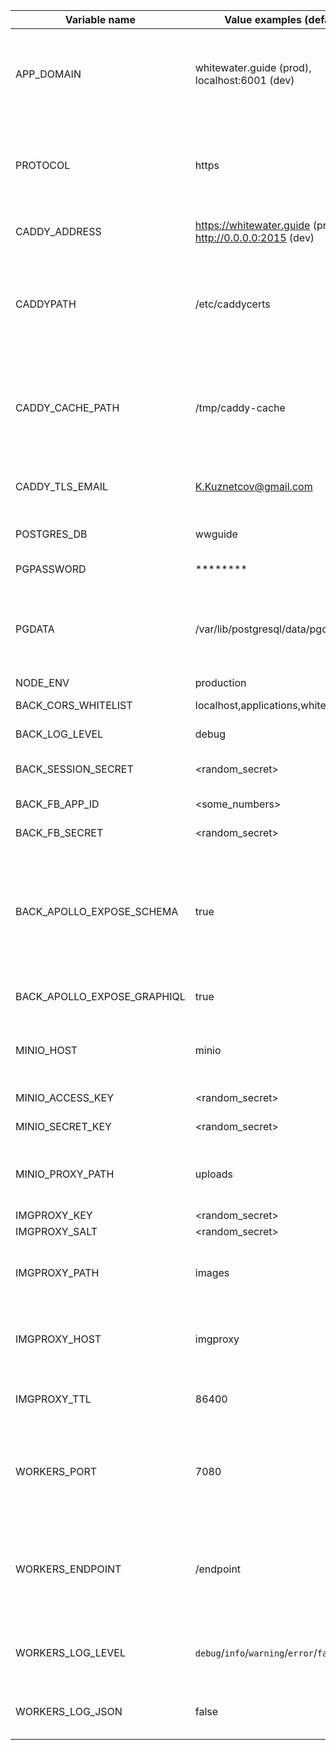 | Variable name               | Value examples (defaults)     | Description                        |
|-----------------------------|---------------------|------------------------------------|
| APP_DOMAIN                  | whitewater.guide (prod), localhost:6001 (dev) | Application domain. Used in backend to substitute minio internal urls with external urls    |
| PROTOCOL                    | https | Used in backend together with APP_DOMAIN to generate external image urls |
| CADDY_ADDRESS               | https://whitewater.guide (prod), http://0.0.0.0:2015 (dev)  | Server address to use Caddyfile  |
| CADDYPATH                   | /etc/caddycerts  | Directory where to store ssl certificates obtained by caddy. Should me bind-mounted |
| CADDY_CACHE_PATH            | /tmp/caddy-cache | Directory (inside container) where caddy will store its cache. Should be tmpfs or volume |
| CADDY_TLS_EMAIL             | K.Kuznetcov@gmail.com | Email to be sent to letsencrypt for certificate |
| POSTGRES_DB                 | wwguide | Postgres database name |
| PGPASSWORD                  | ******** | Postgres password |
| PGDATA                      | /var/lib/postgresql/data/pgdata | Path (inside container) where postgres will store all the data. Must be on volume |
| NODE_ENV                    | production | node env lol |
| BACK_CORS_WHITELIST         | localhost,applications,whitewater.guide | Cors whitelist for express |
| BACK_LOG_LEVEL              | debug | log level for pino logger |
| BACK_SESSION_SECRET         | <random_secret> | Secret for passport.js sessions |
| BACK_FB_APP_ID              | <some_numbers> | Facebook app id |
| BACK_FB_SECRET              | <random_secret> | Secret for facebook auth |
| BACK_APOLLO_EXPOSE_SCHEMA   | true | Should Apollo router expose 'schema.json' and 'typedefs.txt'? Mostly used by devtools and tests (mock data generator) |
| BACK_APOLLO_EXPOSE_GRAPHIQL | true | Should Apollo router expose GRAPHIQL UI
| MINIO_HOST                  | minio | Minio host name in docker internal network |
| MINIO_ACCESS_KEY            | <random_secret> | Minio access key |
| MINIO_SECRET_KEY            | <random_secret> | Minio secret key |
| MINIO_PROXY_PATH            | uploads | APP_DOMAIN path that will be proxied to minio by caddy |
| IMGPROXY_KEY                | <random_secret> | Imgproxy key | 
| IMGPROXY_SALT               | <random_secret> | Imgproxy salt |
| IMGPROXY_PATH               | images          | APP_DOMAIN that will be proxied to imgproxy by caddy |
| IMGPROXY_HOST               | imgproxy        | imgproxy host name inside docker internal network |
| IMGPROXY_TTL                | 86400           | Time to live for images resized by imgproxy |
| WORKERS_PORT                | 7080            | port on which workers container is listening (see workers README for more)
| WORKERS_ENDPOINT            | /endpoint       | endpoint on which workers container is listening (see workers README for more)
| WORKERS_LOG_LEVEL           | `debug`/`info`/`warning`/`error`/`fatal`       | log level for workers container, defaults to `debug`
| WORKERS_LOG_JSON            | false           | if set to true, workers container logs in json
